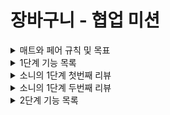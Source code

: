 # 장바구니 - 협업 미션

<details>
<summary>매트와 페어 규칙 및 목표</summary>

## 페어 규칙

- 교대 시간은 10분으로 지정한다.
- github과 본인 장비를 활용하여 진행한다.
- 커밋 메시지는 한글로
- 테스트 메서드명은 영어로 하고 DisplayName 을 한글로
- 일일회고를 진행한다. (목표를 잘 지키며 개발했는지 이야기 나누기)

## 목표

### 공통

- 프론트와 협업을 하며 API 를 작성할때 어떤 부분을 중심적으로 논의해야 할지 고민하고, 기록해두기
- 항상 의식적으로 근거를 가지고 코드 짜기

### 매트

- 현재 알고 있는 Spring MVC에 대한 구조를 다시 한 번 인지하며 해당 기술을 적절히 활용하기
- 처음부터 너무 과하게 설계하지 않기
- MVC 를 다시 한번 공부하며 페어의 이해를 돕기 위해 노력하기

### 야호

- ATDD 를 중심으로 개발하기
- auth 에 대한 대략적인 흐름을 파악해보기

</details>

<details>
<summary>1단계 기능 목록</summary>

### 기능 목록

[링크](https://www.notion.so/0f0d2f9b1c4b4f6cb02b0f7215f8cccc)

- 회원가입
    - [x] 모든 필드는 null이 될 수 없다.
    - [x] 이메일 형식에 대한 검증 (test@test.com)
    - [x] 비밀번호는 10자에서 20자 사이
    - [x] 전화번호 형식에 대한 검증 (000-0000-0000)
- [x] 회원 정보 조회
- [x] 로그인
- 회원 정보 수정
    - [x] 모든 필드는 null이 될 수 없다.
    - [x] 전화번호 형식에 대한 검증 (000-0000-0000)
- [x] 회원 탈퇴

### 도메인 설계

- Customer
    - email
    - password
    - address
    - phoneNumber

### 리팩터링/고민사항

- [x] 생성자의 매개변수에 동일한 타입이 존재하는 경우 `빌더 패턴 고려 vs 원시값 포장`
- [x] 원시값 포장
- [x] 동작하는 코드를 우선적으로 개발하기
- [x] customer 생성 및 수정에 관한 validation 추가
- [x] test fixture 만들기
- [x] token validate 추가
- [x] customer 생성자를 정적 팩터리 메서드로 수정

</details>

<details>
<summary>소니의 1단계 첫번째 리뷰</summary>

- dto
    - [x] @Valid 어노테이션을 적절히 활용했는지 확인하기
- service
    - [x] 도메인과 적절한 책임 분배가 이루어졌는지 확인하기  
      ex. AuthService 의 validateCustomer - 비밀번호 검증을 customer 역할로
- Auth
    - [x] springframework에서 제공하는 HTTP 상수 Authorization 사용하기
    - [x] config에서 jwtTokenProvider bean 등록 후 주입해주기
    - [x] Interceptor 사용하지 않은 이유찾기 / 사용하기
- Error
    - [ ] API 명세에 맞게 에러 코드를 세부적으로 나누어 사용하기
        - ex. InvalidCustomerException, NotInCustomerCartItemException
- domain
    - [x] 현재 password를 RawPassword로 수정하고, EncodedPassword 를 따로 만들기
        + Customer 에서는 EncodedPassword 만 받을 수 있도록 수정하기
- test
    - [x] JwtTokenProvider 에 대한 테스트 추가하기
- 개인적으로 리팩터링 하고싶은 부분
    - [x] Authorization 자체가 없는 경우 커스텀 예외 처리

</details>

<details>
<summary>소니의 1단계 두번째 리뷰</summary>

- Service
  - [x] optional.get() 대신 optional.orElseThrow() 사용하기
  - [x] 비밀번호를 검증 로직을 customer로 이동

</details>

<details>
<summary>2단계 기능 목록</summary>

### 기능 목록

[링크](https://puzzled-mongoose-068.notion.site/API-7fd3d9e631e747f895ebced15b351db3)

- 고객(customer) 관련 기능
    - 회원가입
    - 회원 정보 조회
    - 회원 정보 수정
    - 회원 탈퇴
    - [x] username 중복 확인
    - [x] email 중복 확인
    - [x] username, email 중복 확인에 대한 인수테스트 추가
- 상품(product) 관련 기능
    - 상품 조회
    - 상품 전체 조회
    - 상품 추가
    - 상품 삭제
    - [x] product 테이블에 selling (판매중인지) 칼럼 추가
    - [x] product 삭제 시 실제로 delete 하는 것이 아닌 selling=false 로 수정
    - [x] 상품 전체 조회했을 때 delete 되지 않은 product만 보여주도록 수정
    - [x] 상품 필드에 description 추가
- 장바구니(cartItem) 관련 기능
    - 장바구니 조회
    - 장바구니 추가
    - 장바구니 삭제
    - [x] 장바구니 품목 수량 수정
    - [x] cart -> cartItem 으로 변경하기
    - [x] cartItem 테이블에 quantity 칼럼 추가
    - [x] 이미 담겨있는 상품을 다시 담을 경우 수량을 더해 update (insert ignore 사용)
    - [x] username 기반에서 token 기반으로 수정
- 주문(order) 관련 기능
    - 주문하기
    - 주문 단건 조회
    - 모든 주문 내역 조회
    - [x] username 기반에서 token 기반으로 수정

### 레거시 리팩터링

- [ ] test fixture 만들어 중복코드 제거하기
- [x] jdbcTemplate 대신 NamedParameterJdbcTemplate과 SimpleJdbcInsert 사용하도록 수정
- [ ] controller 중복 Path RequestMapping 으로 제거 
- [x] 파라미터 final 제거 
- [ ] dto로 사용되고 있는 domain 패키지를 dto 패키지로 수정 
- [ ] domain 새로 만들기 
- api 명세 수정
    - [x] 팀 회의로 결정된 api 명세에 맞도록 path 수정
    - [x] 팀 회의로 결정된 api 명세에 맞도록 request, response 수정
    - [x] 팀 회의로 결정된 api 명세에 맞도록 예외처리 수정
- [ ] dao에서 조회하는 값이 없느면 error를 반환하던 코드를 Optional을 반환하도록 수정
- [ ] PathVariable customerName 를 token 을 이용하도록 수정

</details>
